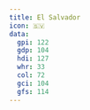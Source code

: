 ```yaml
---
title: El Salvador
icon: 🇸🇻
data:
  gpi: 122
  gdp: 104
  hdi: 127
  whr: 33
  col: 72
  gci: 104
  gfs: 114
---
```

